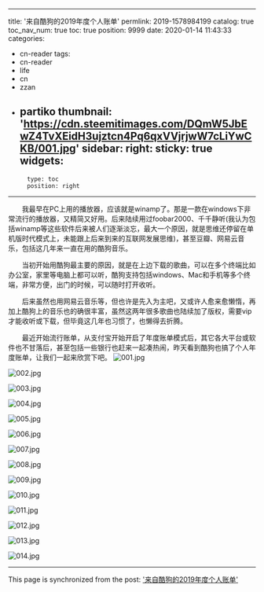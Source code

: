 
---
title: '来自酷狗的2019年度个人账单'
permlink: 2019-1578984199
catalog: true
toc_nav_num: true
toc: true
position: 9999
date: 2020-01-14 11:43:33
categories:
- cn-reader
tags:
- cn-reader
- life
- cn
- zzan
- partiko
thumbnail: 'https://cdn.steemitimages.com/DQmW5JbEwZ4TvXEidH3ujztcn4Pq6qxVVjrjwW7cLiYwCKB/001.jpg'
sidebar:
    right:
        sticky: true
widgets:
    -
        type: toc
        position: right
---


　　我最早在PC上用的播放器，应该就是winamp了。那是一款在windows下非常流行的播放器，又精简又好用。后来陆续用过foobar2000、千千静听(我认为包括winamp等这些软件后来被人们逐渐淡忘，最大一个原因，就是思维还停留在单机版时代模式上，未能跟上后来到来的互联网发展思维)，甚至豆瓣、网易云音乐，包括这几年来一直在用的酷狗音乐。

　　当初开始用酷狗最主要的原因，就是在上边下载的歌曲，可以在多个终端比如办公室，家里等电脑上都可以听，酷狗支持包括windows、Mac和手机等多个终端，非常方便，出门的时候，可以随时打开收听。

　　后来虽然也用网易云音乐等，但也许是先入为主吧，又或许人愈来愈懒惰，再加上酷狗上的音乐也的确很丰富，虽然这两年很多歌曲也陆续加了版权，需要vip才能收听或下载，但毕竟这几年也习惯了，也懒得去折腾。

　　最近开始流行账单，从支付宝开始开启了年度账单模式后，其它各大平台或软件也不甘落后，甚至包括一些银行也赶来一起凑热闹，昨天看到酷狗也搞了个人年度账单，让我们一起来欣赏下吧。
![001.jpg](https://cdn.steemitimages.com/DQmW5JbEwZ4TvXEidH3ujztcn4Pq6qxVVjrjwW7cLiYwCKB/001.jpg)

![002.jpg](https://cdn.steemitimages.com/DQmNXaa3dBaBu7HEVDzEGkdJ2uPh7nLKRMdm7PYbp5q9zxH/002.jpg)

![003.jpg](https://cdn.steemitimages.com/DQmYJXhqcHN8fq1wzdQ6rYAbLT1DmJvgtdQmazu6ou5zPTN/003.jpg)

![004.jpg](https://cdn.steemitimages.com/DQmfYxZsWfFpuumHSks4jJ3c7uUdKnrobriafnYEGnmVjdX/004.jpg)

![005.jpg](https://cdn.steemitimages.com/DQmQKYg9Xy68X4ZxN8gRboGCYXEPEDm6WENuZu3vjATKQsf/005.jpg)

![006.jpg](https://cdn.steemitimages.com/DQmVPCnFVfMd62fvFBsJvCsVUBwLAWFmXKzvptMAPuD2MHh/006.jpg)

![007.jpg](https://cdn.steemitimages.com/DQmXw383D2dhdV9yQ46xizFPfEBjakmuESmzemkm8LcQHoi/007.jpg)

![008.jpg](https://cdn.steemitimages.com/DQmVnshTKsZtqNEipF7J4c1HrpLro4W9V4EGSSFrhJDLegj/008.jpg)

![009.jpg](https://cdn.steemitimages.com/DQmdRrYgc7gPWfKH4yEKVFK63Pr8QsWqHUy5k4WpNqFt28p/009.jpg)

![010.jpg](https://cdn.steemitimages.com/DQmRNTKMZAMvN94Wp3yefqzoAxoy8wkbfyQB5vMis1ebDZv/010.jpg)

![011.jpg](https://cdn.steemitimages.com/DQmRgfHRRCyAeqkW6F4tYZ8G9sXGtYw1Y4SRzbZWmtfHqnU/011.jpg)

![012.jpg](https://cdn.steemitimages.com/DQma3M9nwBcjzK9TmRpbBf2GtSDXf5vFaDcP268ukNi1Jje/012.jpg)

![013.jpg](https://cdn.steemitimages.com/DQmXr8qTqPQU2rDJviJ3sHvirS1kRqDqbzHcdHm3E3eQrYY/013.jpg)

![014.jpg](https://cdn.steemitimages.com/DQmWYjPE25vhuuoafVwwG6y6i5pFoADrg9hgCiwBMpand7i/014.jpg)

- - -

This page is synchronized from the post: ['来自酷狗的2019年度个人账单'](https://steemit.com/@rivalhw/2019-1578984199)
